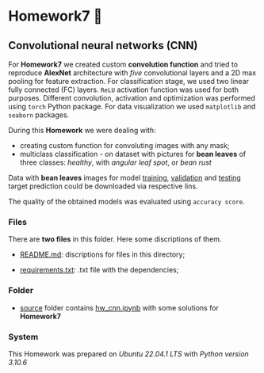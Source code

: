 # Homework7 :herb:

## Convolutional neural networks (CNN)

For **Homework7** we created custom **convolution function** and tried to reproduce **AlexNet** architecture with *five* convolutional layers and a 2D max pooling for feature extraction. For classification stage, we used two linear fully connected (FC) layers. `ReLU` activation function was used for both purposes. Different convolution, activation and optimization was performed using `torch` Python package. For data visualization we used `matplotlib` and `seaborn` packages.

During this **Homework** we were dealing with:

- creating custom function for convoluting images with any mask;
- multiclass classification - on dataset with pictures for **bean leaves** of three classes: *healthy*, with *angular leaf spot*, or *bean rust*

Data with **bean leaves** images for model [training](https://storage.googleapis.com/ibeans/train.zip), [validation](https://storage.googleapis.com/ibeans/validation.zip) and [testing](https://storage.googleapis.com/ibeans/test.zip) target prediction could be downloaded via respective lins.

The quality of the obtained models was evaluated using `accuracy score`.

### Files

There are **two files** in this folder. Here some discriptions of them.

- [README.md](./README.md): discriptions for files in this directory;

- [requirements.txt](./requirements.txt): .txt file with the dependencies;

### Folder

- [source](./source) folder contains [hw_cnn.ipynb](./source/hw_cnn.ipynb) with some solutions for **Homework7**

### System

This Homework was prepared on *Ubuntu 22.04.1 LTS* with *Python version 3.10.6*
